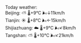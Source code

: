 Today weather:  
Beijing: ⛅️  🌡️+9°C 🌬️↓11km/h  
Tianjin: ☀️   🌡️+8°C 🌬️←15km/h  
Shijiazhuang: ☁️   🌡️+9°C 🌬️↙8km/h  
Tangshan: ⛅️  🌡️+10°C 🌬️↙21km/h  
